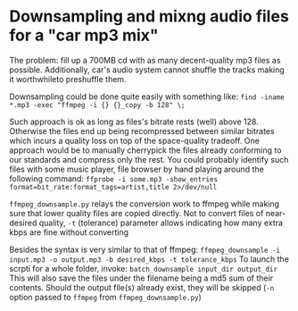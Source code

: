 Downsampling and mixng audio files for a "car mp3 mix"
======================================================

The problem: fill up a 700MB cd with as many decent-quality mp3 files as possible.
Additionally, car's audio system cannot shuffle the tracks making it worthwhileto preshuffle them.

Downsampling could be done quite easily with something like:
    `find -iname *.mp3 -exec "ffmpeg -i {} {}_copy -b 128" \;`
    
Such approach is ok as long as files's bitrate rests (well) above 128.
Otherwise the files end up being recompressed between similar bitrates which incurs a quality loss on top of the space-quality tradeoff.
One approach would be to manually cherrypick the files already conforming to our standards and compress only the rest.
You could probably identify such files with some music player, file browser by hand playing around the following command:
    `ffprobe -i some.mp3 -show_entries format=bit_rate:format_tags=artist,title 2>/dev/null`

`ffmpeg_downsample.py` relays the conversion work to ffmpeg while making sure that lower quality files are copied directly.
Not to convert files of near-desired quality, `-t` (tolerance) parameter allows indicating how many extra kbps are fine without converting

Besides the syntax is very similar to that of ffmpeg:
    `ffmpeg_downsample -i input.mp3 -o output.mp3 -b desired_kbps -t tolerance_kbps`
To launch the scrpti for a whole folder, invoke:
    `batch_downsample input_dir output_dir`
This will also save the files under the filename being a md5 sum of their contents. Should the output file(s) already exist, they will be skipped (`-n` option passed to `ffmpeg` from `ffmpeg_downsample.py`)

